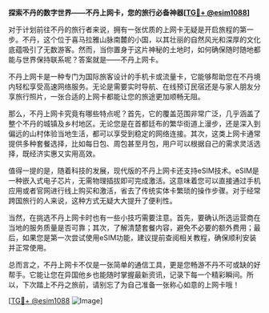 **探索不丹的数字世界——不丹上网卡，您的旅行必备神器[[TG💪+ @esim1088](https://t.me/s/esim1088)]**

对于计划前往不丹的旅行者来说，拥有一张优质的上网卡无疑是开启旅程的第一步。不丹，这个位于喜马拉雅山脉南麓的小国，以其壮丽的自然风光和深厚的文化底蕴吸引了无数游客。然而，当你置身于这片神秘的土地时，如何确保随时随地都能与世界保持联系呢？答案就是——不丹上网卡。

不丹上网卡是一种专门为国际旅客设计的手机卡或流量卡，它能够帮助您在不丹境内轻松享受高速网络服务。无论是需要实时导航、在线预订民宿还是与家人朋友分享旅行照片，一张合适的上网卡都能让您的旅途更加顺畅无阻。

那么，不丹上网卡究竟有哪些特点呢？首先，它的覆盖范围非常广泛，几乎涵盖了整个不丹的城镇及乡村地区。无论您是在首都廷布的繁华街道上漫步，还是深入到偏远的山村体验当地生活，都可以享受到稳定的网络连接。其次，这类上网卡通常提供多种套餐选择，比如每日包、周包甚至月包，用户可以根据自己的需求灵活选择，既经济实惠又实用高效。

值得一提的是，随着科技的发展，现代版的不丹上网卡还支持eSIM技术。eSIM是一种嵌入式电子芯片，无需物理插拔即可完成激活。这意味着您可以直接通过手机应用或者官网进行线上购买和激活，省去了传统实体卡繁琐的操作步骤。对于经常跨国旅行的人来说，这种方式无疑大大提升了便利性。

当然，在挑选不丹上网卡时也有一些小技巧需要注意。首先，要确认所选运营商在当地的服务质量是否可靠；其次，了解清楚套餐内容，避免不必要的额外费用；最后，如果您是第一次尝试使用eSIM功能，建议提前查阅相关教程，确保顺利安装并正常使用。

总而言之，不丹上网卡不仅是一张简单的通信工具，更是您畅游不丹不可或缺的好帮手。它能让您在异国他乡也能随时掌握最新资讯，记录下每一个精彩瞬间。所以，下次踏上不丹之旅前，请别忘了为自己准备一张称心如意的上网卡哦！

[[TG💪+ @esim1088](https://t.me/s/esim1088) ![Image](https://i.postimg.cc/4NQfJmqS/Snipaste-2025-05-13-00-14-12.png)]